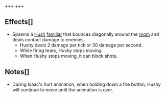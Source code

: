+++
+++

Effects[]
---------


* Spawns a [Hush](/wiki/Hush "Hush") [familiar](/wiki/Familiar "Familiar") that bounces diagonally around the [room](/wiki/Rooms "Rooms") and deals contact damage to enemies.
	+ Hushy deals 2 damage per tick or 30 damage per second.
	+ While firing tears, Hushy stops moving.
	+ When Hushy stops moving, it can block shots.


Notes[]
-------


* During Isaac's hurt animation, when holding down a fire button, Hushy will continue to move until the animation is over.


